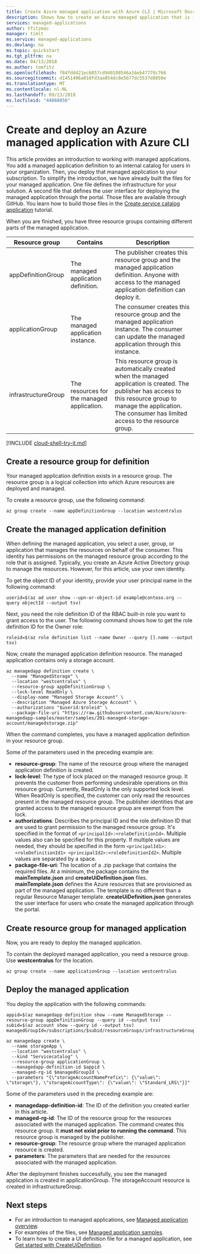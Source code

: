 ```yaml
---
title: Create Azure managed application with Azure CLI | Microsoft Docs
description: Shows how to create an Azure managed application that is intended for members of your organization.
services: managed-applications
author: tfitzmac
manager: timlt
ms.service: managed-applications
ms.devlang: na
ms.topic: quickstart
ms.tgt_pltfrm: na
ms.date: 04/13/2018
ms.author: tomfitz
ms.openlocfilehash: f84fdd421ec6857cd940108546a16eb47770c766
ms.sourcegitcommit: d1451406a010fd3aa854dc8e5b77dc5537d8050e
ms.translationtype: MT
ms.contentlocale: nl-NL
ms.lasthandoff: 09/13/2018
ms.locfileid: "44868856"
---
```

# <a name="create-and-deploy-an-azure-managed-application-with-azure-cli"></a>Create and deploy an Azure managed application with Azure CLI

This article provides an introduction to working with managed applications. You add a managed application definition to an internal catalog for users in your organization. Then, you deploy that managed application to your subscription. To simplify the introduction, we have already built the files for your managed application. One file defines the infrastructure for your solution. A second file that defines the user interface for deploying the managed application through the portal. Those files are available through GitHub. You learn how to build those files in the [Create service catalog application](publish-service-catalog-app.md) tutorial.

When you are finished, you have three resource groups containing different parts of the managed application.

| Resource group | Contains | Description |
| -------------- | -------- | ----------- |
| appDefinitionGroup | The managed application definition. | The publisher creates this resource group and the managed application definition. Anyone with access to the managed application definition can deploy it. |
| applicationGroup | The managed application instance. | The consumer creates this resource group and the managed application instance. The consumer can update the managed application through this instance. |
| infrastructureGroup | The resources for the managed application. | This resource group is automatically created when the managed application is created. The publisher has access to this resource group to manage the application. The consumer has limited access to the resource group. |

[!INCLUDE [cloud-shell-try-it.md](../../includes/cloud-shell-try-it.md)]

## <a name="create-a-resource-group-for-definition"></a>Create a resource group for definition

Your managed application definition exists in a resource group. The resource group is a logical collection into which Azure resources are deployed and managed.

To create a resource group, use the following command:

```azurecli-interactive
az group create --name appDefinitionGroup --location westcentralus
```

## <a name="create-the-managed-application-definition"></a>Create the managed application definition

When defining the managed application, you select a user, group, or application that manages the resources on behalf of the consumer. This identity has permissions on the managed resource group according to the role that is assigned. Typically, you create an Azure Active Directory group to manage the resources. However, for this article, use your own identity.

To get the object ID of your identity, provide your user principal name in the following command:

```azurecli-interactive
userid=$(az ad user show --upn-or-object-id example@contoso.org --query objectId --output tsv)
```

Next, you need the role definition ID of the RBAC built-in role you want to grant access to the user. The following command shows how to get the role definition ID for the Owner role:

```azurecli-interactive
roleid=$(az role definition list --name Owner --query [].name --output tsv)
```

Now, create the managed application definition resource. The managed application contains only a storage account.

```azurecli-interactive
az managedapp definition create \
  --name "ManagedStorage" \
  --location "westcentralus" \
  --resource-group appDefinitionGroup \
  --lock-level ReadOnly \
  --display-name "Managed Storage Account" \
  --description "Managed Azure Storage Account" \
  --authorizations "$userid:$roleid" \
  --package-file-uri "https://raw.githubusercontent.com/Azure/azure-managedapp-samples/master/samples/201-managed-storage-account/managedstorage.zip"
```

When the command completes, you have a managed application definition in your resource group. 

Some of the parameters used in the preceding example are:

* **resource-group**: The name of the resource group where the managed application definition is created.
* **lock-level**: The type of lock placed on the managed resource group. It prevents the customer from performing undesirable operations on this resource group. Currently, ReadOnly is the only supported lock level. When ReadOnly is specified, the customer can only read the resources present in the managed resource group. The publisher identities that are granted access to the managed resource group are exempt from the lock.
* **authorizations**: Describes the principal ID and the role definition ID that are used to grant permission to the managed resource group. It's specified in the format of `<principalId>:<roleDefinitionId>`. Multiple values also can be specified for this property. If multiple values are needed, they should be specified in the form `<principalId1>:<roleDefinitionId1> <principalId2>:<roleDefinitionId2>`. Multiple values are separated by a space.
* **package-file-uri**: The location of a .zip package that contains the required files. At a minimum, the package contains the **mainTemplate.json** and **createUiDefinition.json** files. **mainTemplate.json** defines the Azure resources that are provisioned as part of the managed application. The template is no different than a regular Resource Manager template. **createUiDefinition.json** generates the user interface for users who create the managed application through the portal.

## <a name="create-resource-group-for-managed-application"></a>Create resource group for managed application

Now, you are ready to deploy the managed application. 

To contain the deployed managed application, you need a resource group. Use **westcentralus** for the location.

```azurecli-interactive
az group create --name applicationGroup --location westcentralus
```

## <a name="deploy-the-managed-application"></a>Deploy the managed application

You deploy the application with the following commands:

```azurecli-interactive
appid=$(az managedapp definition show --name ManagedStorage --resource-group appDefinitionGroup --query id --output tsv)
subid=$(az account show --query id --output tsv)
managedGroupId=/subscriptions/$subid/resourceGroups/infrastructureGroup

az managedapp create \
  --name storageApp \
  --location "westcentralus" \
  --kind "Servicecatalog" \
  --resource-group applicationGroup \
  --managedapp-definition-id $appid \
  --managed-rg-id $managedGroupId \
  --parameters "{\"storageAccountNamePrefix\": {\"value\": \"storage\"}, \"storageAccountType\": {\"value\": \"Standard_LRS\"}}"
```

Some of the parameters used in the preceding example are:

* **managedapp-definition-id**: The ID of the definition you created earlier in this article.
* **managed-rg-id**: The ID of the resource group for the resources associated with the managed application. The command creates this resource group. It **must not exist prior to running the command**. This resource group is managed by the publisher. 
* **resource-group**: The resource group where the managed application resource is created.
* **parameters**: The parameters that are needed for the resources associated with the managed application.

After the deployment finishes successfully, you see the managed application is created in applicationGroup. The storageAccount resource is created in infrastructureGroup.

## <a name="next-steps"></a>Next steps

* For an introduction to managed applications, see [Managed application overview](overview.md).
* For examples of the files, see [Managed application samples](https://github.com/Azure/azure-managedapp-samples/tree/master/samples).
* To learn how to create a UI definition file for a managed application, see [Get started with CreateUiDefinition](create-uidefinition-overview.md).
